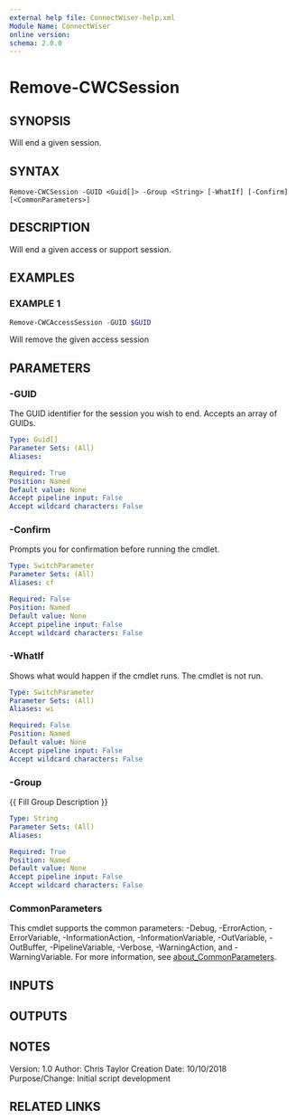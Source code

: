 ```yaml
---
external help file: ConnectWiser-help.xml
Module Name: ConnectWiser
online version:
schema: 2.0.0
---
```


# Remove-CWCSession

## SYNOPSIS
Will end a given session.

## SYNTAX

```
Remove-CWCSession -GUID <Guid[]> -Group <String> [-WhatIf] [-Confirm] [<CommonParameters>]
```

## DESCRIPTION
Will end a given access or support session.

## EXAMPLES

### EXAMPLE 1
```powershell
Remove-CWCAccessSession -GUID $GUID
```

Will remove the given access session

## PARAMETERS

### -GUID
The GUID identifier for the session you wish to end.
Accepts an array of GUIDs.

```yaml
Type: Guid[]
Parameter Sets: (All)
Aliases:

Required: True
Position: Named
Default value: None
Accept pipeline input: False
Accept wildcard characters: False
```

### -Confirm
Prompts you for confirmation before running the cmdlet.

```yaml
Type: SwitchParameter
Parameter Sets: (All)
Aliases: cf

Required: False
Position: Named
Default value: None
Accept pipeline input: False
Accept wildcard characters: False
```

### -WhatIf
Shows what would happen if the cmdlet runs. The cmdlet is not run.

```yaml
Type: SwitchParameter
Parameter Sets: (All)
Aliases: wi

Required: False
Position: Named
Default value: None
Accept pipeline input: False
Accept wildcard characters: False
```

### -Group
{{ Fill Group Description }}

```yaml
Type: String
Parameter Sets: (All)
Aliases:

Required: True
Position: Named
Default value: None
Accept pipeline input: False
Accept wildcard characters: False
```

### CommonParameters
This cmdlet supports the common parameters: -Debug, -ErrorAction, -ErrorVariable, -InformationAction, -InformationVariable, -OutVariable, -OutBuffer, -PipelineVariable, -Verbose, -WarningAction, and -WarningVariable. For more information, see [about_CommonParameters](http://go.microsoft.com/fwlink/?LinkID=113216).

## INPUTS

## OUTPUTS

## NOTES
Version:        1.0
Author:         Chris Taylor
Creation Date:  10/10/2018
Purpose/Change: Initial script development

## RELATED LINKS
